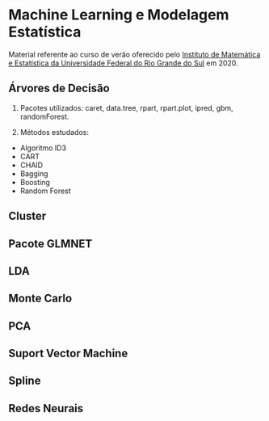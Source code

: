 # Machine Learning e Modelagem Estatística

Material referente ao curso de verão oferecido pelo [Instituto de Matemática e Estatística da Universidade Federal do 
Rio Grande do Sul](https://www.ufrgs.br/ime/departamentos/estatistica/) em 2020.

## Árvores de Decisão

1. Pacotes utilizados: caret, data.tree, rpart, rpart.plot, ipred, gbm, randomForest.

2. Métodos estudados:

  * Algoritmo ID3
  * CART
  * CHAID
  * Bagging
  * Boosting
  * Random Forest

## Cluster

## Pacote GLMNET


## LDA

## Monte Carlo

## PCA

## Suport Vector Machine

## Spline

## Redes Neurais
